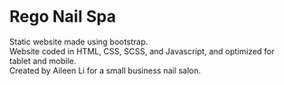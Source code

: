 # Rego Nail Spa
Static website made using bootstrap.  
Website coded in HTML, CSS, SCSS, and Javascript, and optimized for tablet and mobile.  
Created by Aileen Li for a small business nail salon.
